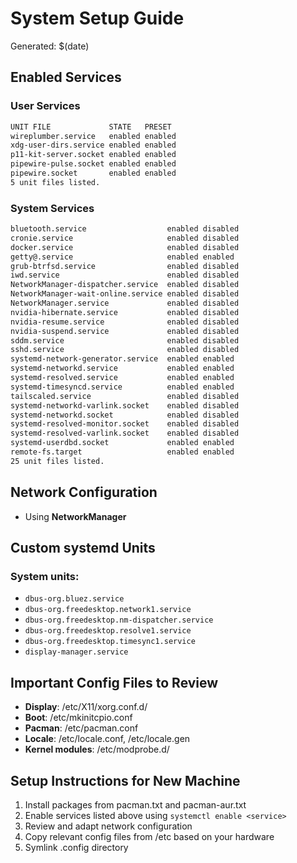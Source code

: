 # System Setup Guide

Generated: $(date)

## Enabled Services

### User Services
```bash
UNIT FILE             STATE   PRESET
wireplumber.service   enabled enabled
xdg-user-dirs.service enabled enabled
p11-kit-server.socket enabled enabled
pipewire-pulse.socket enabled enabled
pipewire.socket       enabled enabled
5 unit files listed.
```

### System Services
```bash
bluetooth.service                  enabled disabled
cronie.service                     enabled disabled
docker.service                     enabled disabled
getty@.service                     enabled enabled
grub-btrfsd.service                enabled disabled
iwd.service                        enabled disabled
NetworkManager-dispatcher.service  enabled disabled
NetworkManager-wait-online.service enabled disabled
NetworkManager.service             enabled disabled
nvidia-hibernate.service           enabled disabled
nvidia-resume.service              enabled disabled
nvidia-suspend.service             enabled disabled
sddm.service                       enabled disabled
sshd.service                       enabled disabled
systemd-network-generator.service  enabled enabled
systemd-networkd.service           enabled enabled
systemd-resolved.service           enabled enabled
systemd-timesyncd.service          enabled enabled
tailscaled.service                 enabled disabled
systemd-networkd-varlink.socket    enabled disabled
systemd-networkd.socket            enabled disabled
systemd-resolved-monitor.socket    enabled disabled
systemd-resolved-varlink.socket    enabled disabled
systemd-userdbd.socket             enabled enabled
remote-fs.target                   enabled enabled
25 unit files listed.
```

## Network Configuration

- Using **NetworkManager**

## Custom systemd Units

### System units:
- `dbus-org.bluez.service`
- `dbus-org.freedesktop.network1.service`
- `dbus-org.freedesktop.nm-dispatcher.service`
- `dbus-org.freedesktop.resolve1.service`
- `dbus-org.freedesktop.timesync1.service`
- `display-manager.service`

## Important Config Files to Review

- **Display**: /etc/X11/xorg.conf.d/
- **Boot**: /etc/mkinitcpio.conf
- **Pacman**: /etc/pacman.conf
- **Locale**: /etc/locale.conf, /etc/locale.gen
- **Kernel modules**: /etc/modprobe.d/

## Setup Instructions for New Machine

1. Install packages from pacman.txt and pacman-aur.txt
2. Enable services listed above using `systemctl enable <service>`
3. Review and adapt network configuration
4. Copy relevant config files from /etc based on your hardware
5. Symlink .config directory
